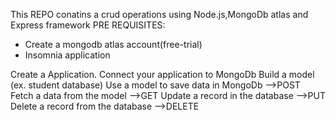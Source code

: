 This REPO conatins a crud operations using Node.js,MongoDb atlas and Express framework
PRE REQUISITES:
  * Create a mongodb atlas account(free-trial)
  * Insomnia application

Create a Application.
Connect your application to MongoDb
Build a model (ex. student database)
Use a model to save data in MongoDb -->POST
Fetch a data from the model -->GET
Update a record in the database -->PUT
Delete a record from the database -->DELETE

